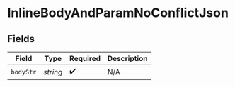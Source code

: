 # InlineBodyAndParamNoConflictJson


## Fields

| Field              | Type               | Required           | Description        |
| ------------------ | ------------------ | ------------------ | ------------------ |
| `bodyStr`          | *string*           | :heavy_check_mark: | N/A                |